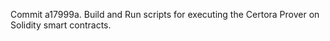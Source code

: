 Commit a17999a.                    Build and Run scripts for executing the Certora Prover on Solidity smart contracts.